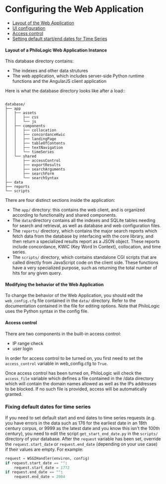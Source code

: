 Configuring the Web Application
========================================

* [Layout of the Web Application](#layout)
* [UI configuration](#ui)
* [Access control](#access)
* [Setting default start/end dates for Time Series](#)

#### <a name="layout"></a>Layout of a PhiloLogic Web Application Instance ####

This database directory contains:
* The indexes and other data strutures
* The web application, which includes server-side Python runtime functions and the AngularJS client application

Here is what the database directory looks like after a load::
<pre><code>
database/
├── app
│   ├── assets
│   │   ├── css
│   │   └── js
│   ├── components
│   │   ├── collocation
│   │   ├── concordanceKwic
│   │   ├── landingPage
│   │   ├── tableOfContents
│   │   ├── textNavigation
│   │   └── timeSeries
│   └── shared
│       ├── accessControl
│       ├── exportResults
│       ├── searchArguments
│       ├── searchForm
│       └── searchSyntax
├── data
├── reports
└── scripts
</code></pre>

There are four distinct sections inside the application:
* The `app/` directory: this contains the web client, and is organized according to functionality and shared components.
* The `data/`directory contains all the indexes and SQLite tables needing for search and retrieval, as well as database and web configuration files.
* The `reports/` directory, which contains the major search reports which fetch data from the database by interfacing with the core library, and then return a specialized results report as a JSON object. These reports include concordance, KWIC (Key Word In Context), collocation, and time series. 
* The `scripts/` directory, which contains standalone CGI scripts that are called directly from JavaScript code on the client side. These functions have a very specialized purpose, such as returning the total number of hits for any given query.

#### <a name="ui"></a>Modifying the behavior of the Web Application ####

To change the behavior of the Web Application, you should edit the `web_config.cfg` file contained in the `data/` directory. Refer to the documentation contained in the file for editing options. Note that PhiloLogic uses the Python syntax in the config file.

#### <a name="access"></a>Access control ####

There are two components in the built-in access control:
* IP range check
* user login

In order for access control to be turned on, you first need to set the `access_control` variable in web_config.cfg to `True`.

Once access control has been turned on, PhiloLogic will check the `access_file` variable which defines a file contained in the /data directory which will contain the domain names allowed as well as the IPs addresses to be blocked. If no such file is provided, access will be automatically granted.

### Fixing default dates for time series ###
If you need to set default start and end dates to time series requests (e.g. you have errors in the data such as 176 for the earliest date in an 18th century corpus, or 9999 as the latest date and you know this isn't the 100th century), you need to edit the script `get_start_end_date.py` in the `scripts/` directory of your database. After the `request` variable has been set, override the `request.start_date` or `request.end_date` (depending on your use case) if their values are empty. For example:
```python
request = WSGIHandler(environ, config)
if request.start_date == "":
    request.start_date = 1772
if request.end_date == "":
    request.end_date = 2004
```
